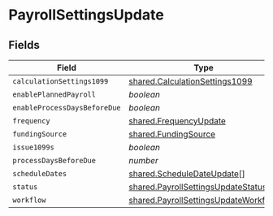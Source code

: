 # PayrollSettingsUpdate


## Fields

| Field                                                                                               | Type                                                                                                | Required                                                                                            | Description                                                                                         |
| --------------------------------------------------------------------------------------------------- | --------------------------------------------------------------------------------------------------- | --------------------------------------------------------------------------------------------------- | --------------------------------------------------------------------------------------------------- |
| `calculationSettings1099`                                                                           | [shared.CalculationSettings1099](../../../sdk/models/shared/calculationsettings1099.md)             | :heavy_minus_sign:                                                                                  | N/A                                                                                                 |
| `enablePlannedPayroll`                                                                              | *boolean*                                                                                           | :heavy_minus_sign:                                                                                  | N/A                                                                                                 |
| `enableProcessDaysBeforeDue`                                                                        | *boolean*                                                                                           | :heavy_minus_sign:                                                                                  | N/A                                                                                                 |
| `frequency`                                                                                         | [shared.FrequencyUpdate](../../../sdk/models/shared/frequencyupdate.md)                             | :heavy_minus_sign:                                                                                  | N/A                                                                                                 |
| `fundingSource`                                                                                     | [shared.FundingSource](../../../sdk/models/shared/fundingsource.md)                                 | :heavy_minus_sign:                                                                                  | N/A                                                                                                 |
| `issue1099s`                                                                                        | *boolean*                                                                                           | :heavy_minus_sign:                                                                                  | N/A                                                                                                 |
| `processDaysBeforeDue`                                                                              | *number*                                                                                            | :heavy_minus_sign:                                                                                  | N/A                                                                                                 |
| `scheduleDates`                                                                                     | [shared.ScheduleDateUpdate](../../../sdk/models/shared/scheduledateupdate.md)[]                     | :heavy_minus_sign:                                                                                  | N/A                                                                                                 |
| `status`                                                                                            | [shared.PayrollSettingsUpdateStatus](../../../sdk/models/shared/payrollsettingsupdatestatus.md)     | :heavy_minus_sign:                                                                                  | N/A                                                                                                 |
| `workflow`                                                                                          | [shared.PayrollSettingsUpdateWorkflow](../../../sdk/models/shared/payrollsettingsupdateworkflow.md) | :heavy_minus_sign:                                                                                  | N/A                                                                                                 |